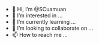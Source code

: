 - 👋 Hi, I’m @SCuamuan
- 👀 I’m interested in ...
- 🌱 I’m currently learning ...
- 💞️ I’m looking to collaborate on ...
- 📫 How to reach me ...

<!---
SCuamuan/SCuamuan is a ✨ special ✨ repository because its `README.md` (this file) appears on your GitHub profile.
You can click the Preview link to take a look at your changes.
--->
